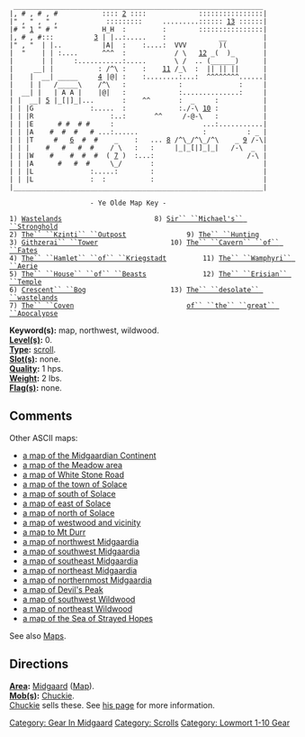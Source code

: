 ` ______________________________________________________________`  
`|, # , # , #           :::: `[`2`](:Category:_Kzinti_Outpost.md "wikilink")` ::::             ::::::::::::::::|`  
`|" , " , " ,            :::::::::     .........:::::: `[`13`](:Category:_Apocalypse.md "wikilink")` ::::::|`  
`|# " `[`1`](:Category:_Barrier_Wastes.md "wikilink")` " # "           H_H  :         :        ::::::::::::::::|`  
`|, # , #:::          `[`3`](:Category:_Githzerai_Tower.md "wikilink")` | |..:.....    :             __         |`  
`|" , "  | |..          |A|  :    :....:  VVV        )(         |`  
`|  "    | | :....      ^^^  :            / \   `[`12`](:Category:_Erisian_Temple.md "wikilink")` _(  )_       |`  
`|       | |     :...........:.....       \ /  .. (______)      |`  
`|     __| |           : /^\ :    :    `[`11`](:Category:_Wamphyri_Aerie.md "wikilink")` /_\  :  || || ||      |`  
`|    |  __| _____     `[`4`](:Category:_Hamlet_Of_Kriegstadt.md "wikilink")` |@| :    :........:...:  ^^^^^^^^......|`  
`|    | |   /_____\    /^\   :             :              :     |`  
`|  __| |   | A A |    |@|   :             :..............:     |`  
`| |  __| `[`5`](:Category:_House_Of_Beasts.md "wikilink")` |_[|]_|...       :    ^^       :  _     :           |`  
`| | |G              :.....  :             :./-\ `[`10`](:Category:_Cavern_Of_The_Fates.md "wikilink")` :           |`  
`| | |R                   :..:       ^^     /-@-\   :           |`  
`| | |E      # #  # #     :                      ...:...........|`  
`| | |A    #  #  #   # ...:......                :          : _ |`  
`| | |T     #   `[`6`](:Category:_Crescent_Bog.md "wikilink")`  #  #    _    :   ... `[`8`](:Category:_Sir_Michael's_Stronghold.md "wikilink")` /^\_/^\_/^\    _ `[`9`](:Category:_Hunting.md "wikilink")` /-\|`  
`| | |    #   #   #  #    / \   :   :     |_|_[|]_|_|   /-\  _  |`  
`| | |W    #    #  #  #  ( `[`7`](:Category:_Coven.md "wikilink")` )  :...:                       /-\ |`  
`| | |A      #   #  #     \_/       :                           |`  
`| | |L              :.....:        :                           |`  
`| | |L              :  :           :                           |`  
`|______________________________________________________________|`  
  
`                    - Ye Olde Map Key -`  
  
`1) `[`Wastelands`](:Category:_Barrier_Wastes.md "wikilink")`                       8) `[`Sir`` ``Michael's`` ``Stronghold`](:Category:_Sir_Michael's_Stronghold.md "wikilink")  
`2) `[`The`` ``Kzinti`` ``Outpost`](:Category:_Kzinti_Outpost.md "wikilink")`               9) `[`The`` ``Hunting`](:Category:_Hunting.md "wikilink")  
`3) `[`Githzerai`` ``Tower`](:Category:_Githzerai_Tower.md "wikilink")`                  10) `[`The`` ``Cavern`` ``of`` ``Fates`](:Category:_Cavern_Of_The_Fates.md "wikilink")  
`4) `[`The`` ``Hamlet`` ``of`` ``Kriegstadt`](:Category:_Hamlet_Of_Kriegstadt.md "wikilink")`         11) `[`The`` ``Wamphyri`` ``Aerie`](:Category:_Wamphyri_Aerie.md "wikilink")  
`5) `[`The`` ``House`` ``of`` ``Beasts`](:Category:_House_Of_Beasts.md "wikilink")`              12) `[`The`` ``Erisian`` ``Temple`](:Category:_Erisian_Temple.md "wikilink")  
`6) `[`Crescent`` ``Bog`](:Category:_Crescent_Bog.md "wikilink")`                     13) `[`The`` ``desolate`` ``wastelands`](:Category:_Apocalypse.md "wikilink")  
`7) `[`The`` ``Coven`](:Category:_Coven.md "wikilink")`                            `[`of`` ``the`` ``great`` ``Apocalypse`](:Category:_Apocalypse.md "wikilink")

**Keyword(s):** map, northwest, wildwood.  
**[Level(s)](Object_Level.md "wikilink"):** 0.  
**[Type](:Category:_Object_Types.md "wikilink"):**
[scroll](:Category:_Scrolls.md "wikilink").  
**[Slot(s)](Object_Slots.md "wikilink"):** none.  
**[Quality](Object_Quality.md "wikilink"):** 1 hps.  
**[Weight](Object_Weight.md "wikilink"):** 2 lbs.  
**[Flag(s)](:Category:_Object_Flags.md "wikilink"):** none.  

## Comments

Other ASCII maps:

-   [a map of the Midgaardian
    Continent](Map_Of_The_Midgaardian_Continent.md "wikilink")
-   [a map of the Meadow area](Map_Of_The_Meadow_Area.md "wikilink")
-   [a map of White Stone Road](Map_Of_White_Stone_Road.md "wikilink")
-   [a map of the town of
    Solace](Map_Of_The_Town_Of_Solace.md "wikilink")
-   [a map of south of Solace](Map_Of_South_Of_Solace.md "wikilink")
-   [a map of east of Solace](Map_Of_East_Of_Solace.md "wikilink")
-   [a map of north of Solace](Map_Of_North_Of_Solace.md "wikilink")
-   [a map of westwood and
    vicinity](Map_Of_Westwood_And_Vicinity.md "wikilink")
-   [a map to Mt Durr](Map_To_Mt_Durr.md "wikilink")
-   [a map of northwest
    Midgaardia](Map_Of_Northwest_Midgaardia.md "wikilink")
-   [a map of southwest
    Midgaardia](Map_Of_Southwest_Midgaardia.md "wikilink")
-   [a map of southeast
    Midgaardia](Map_Of_Southeast_Midgaardia.md "wikilink")
-   [a map of northeast
    Midgaardia](Map_Of_Northeast_Midgaardia.md "wikilink")
-   [a map of northernmost
    Midgaardia](Map_Of_Northernmost_Midgaardia.md "wikilink")
-   [a map of Devil's Peak](Map_Of_Devil's_Peak.md "wikilink")
-   [a map of southwest
    Wildwood](Map_Of_Southwest_Wildwood.md "wikilink")
-   [a map of northeast
    Wildwood](Map_Of_Northeast_Wildwood.md "wikilink")
-   [a map of the Sea of Strayed
    Hopes](Map_Of_The_Sea_Of_Strayed_Hopes.md "wikilink")

See also [Maps](:Category:_Maps.md "wikilink").

## Directions

**[Area](:Category:_Areas.md "wikilink"):**
[Midgaard](:Category:_Midgaard.md "wikilink")
([Map](Midgaard_Map.md "wikilink")).  
**[Mob(s)](:Category:_Mobs.md "wikilink"):**
[Chuckie](Chuckie.md "wikilink").  
[Chuckie](Chuckie.md "wikilink") sells these. See [his
page](Chuckie.md "wikilink") for more information.  

[Category: Gear In Midgaard](Category:_Gear_In_Midgaard "wikilink")
[Category: Scrolls](Category:_Scrolls "wikilink") [Category: Lowmort
1-10 Gear](Category:_Lowmort_1-10_Gear "wikilink")
